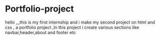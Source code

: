 # Portfolio-project
hello ,,,this is my first internship and i make my second project on html and css , a portfolio project ,In this project i create various sections like navbar,header,about and footer etc
